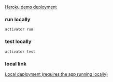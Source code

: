 [Heroku demo deployment](https://futurice-calculus.herokuapp.com/calculus?query=MiAqICgyMy8oMyozKSktIDIzICogKDIqMyk=)

### run locally

``` activator run ```

### test locally

``` activator test ```

### local link 

[Local deployment (requires the app running locally)](http://localhost:8080/calculus?query=MiAqICgyMy8oMyozKSktIDIzICogKDIqMyk=)
